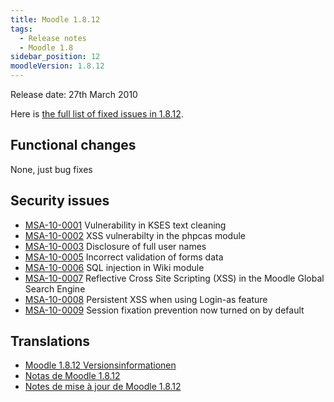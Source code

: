 ```yaml
---
title: Moodle 1.8.12
tags:
  - Release notes
  - Moodle 1.8
sidebar_position: 12
moodleVersion: 1.8.12
---
```

Release date: 27th March 2010

Here is [the full list of fixed issues in 1.8.12](http://tracker.moodle.org/browse/MDL/fixforversion/10401).

## Functional changes

None, just bug fixes

## Security issues

- [MSA-10-0001](http://moodle.org/mod/forum/discuss.php?d=147093) Vulnerability in KSES text cleaning
- [MSA-10-0002](http://moodle.org/mod/forum/discuss.php?d=147095) XSS vulnerabilty in the phpcas module
- [MSA-10-0003](http://moodle.org/mod/forum/discuss.php?d=147096) Disclosure of full user names
- [MSA-10-0005](http://moodle.org/mod/forum/discuss.php?d=147099) Incorrect validation of forms data
- [MSA-10-0006](http://moodle.org/mod/forum/discuss.php?d=147102) SQL injection in Wiki module
- [MSA-10-0007](http://moodle.org/mod/forum/discuss.php?d=147103) Reflective Cross Site Scripting (XSS) in the Moodle Global Search Engine
- [MSA-10-0008](http://moodle.org/mod/forum/discuss.php?d=147106) Persistent XSS when using Login-as feature
- [MSA-10-0009](http://moodle.org/mod/forum/discuss.php?d=147107) Session fixation prevention now turned on by default

## Translations

- [Moodle 1.8.12 Versionsinformationen](https://docs.moodle.org/de/Moodle_1.8.12_Versionsinformationen)
- [Notas de Moodle 1.8.12](https://docs.moodle.org/es/Notas_de_Moodle_1.8.12)
- [Notes de mise à jour de Moodle 1.8.12](https://docs.moodle.org/fr/Notes_de_mise_à_jour_de_Moodle_1.8.12)
